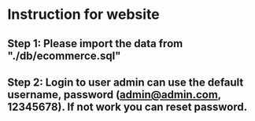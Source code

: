 # Instruction for website

## Step 1: Please import the data from "./db/ecommerce.sql"

## Step 2: Login to user admin can use the default username, password (admin@admin.com, 12345678). If not work you can reset password.